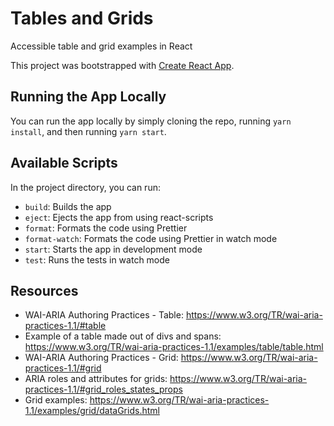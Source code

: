 # Tables and Grids

Accessible table and grid examples in React

This project was bootstrapped with [Create React App](https://github.com/facebook/create-react-app).

## Running the App Locally

You can run the app locally by simply cloning the repo, running `yarn install`, and then running `yarn start`.

## Available Scripts

In the project directory, you can run:

- `build`: Builds the app
- `eject`: Ejects the app from using react-scripts
- `format`: Formats the code using Prettier
- `format-watch`: Formats the code using Prettier in watch mode
- `start`: Starts the app in development mode
- `test`: Runs the tests in watch mode

## Resources

- WAI-ARIA Authoring Practices - Table: https://www.w3.org/TR/wai-aria-practices-1.1/#table
- Example of a table made out of divs and spans: https://www.w3.org/TR/wai-aria-practices-1.1/examples/table/table.html
- WAI-ARIA Authoring Practices - Grid: https://www.w3.org/TR/wai-aria-practices-1.1/#grid
- ARIA roles and attributes for grids: https://www.w3.org/TR/wai-aria-practices-1.1/#grid_roles_states_props
- Grid examples: https://www.w3.org/TR/wai-aria-practices-1.1/examples/grid/dataGrids.html

